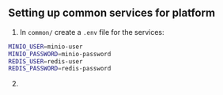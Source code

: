 ## Setting up common services for platform

1. In `common/` create a `.env` file for the services:
```sh
MINIO_USER=minio-user
MINIO_PASSWORD=minio-password
REDIS_USER=redis-user
REDIS_PASSWORD=redis-password
```

2.

